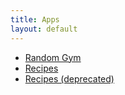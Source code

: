 ```yaml
---
title: Apps
layout: default
---
```

<ul class="list-group">
  <li class="list-group-item">
    <a href="{{ "random-gym.html" | relative_url }}">Random Gym</a>
  </li>
  <li class="list-group-item">
    <a href="//ten0s.github.io/recipes/index.html">Recipes</a>
  </li>
  <li class="list-group-item">
    <a href="{{ "recipes-old.html" | relative_url }}">Recipes (deprecated)</a>
  </li>
</ul>

